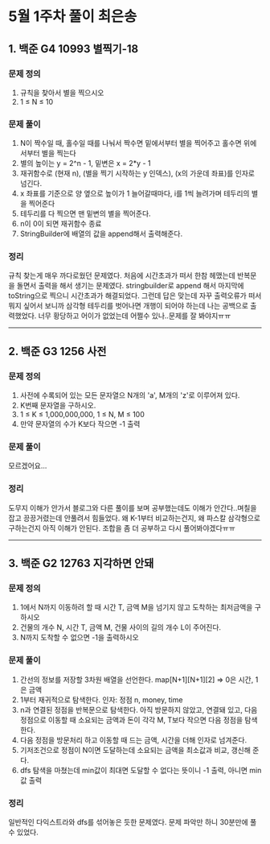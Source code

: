 # 5월 1주차 풀이 최은송
## 1. 백준 G4 10993 별찍기-18 
### 문제 정의
1. 규칙을 찾아서 별을 찍으시오
2. 1 ≤ N ≤ 10

### 문제 풀이
1. N이 짝수일 때, 홀수일 때를 나눠서 짝수면 밑에서부터 별을 찍어주고 홀수면 위에서부터 별을 찍는다
2. 별의 높이는 y = 2^n - 1, 밑변은 x = 2*y - 1
3. 재귀함수로 (현재 n), (별을 찍기 시작하는 y 인덱스), (x의 가운데 좌표)를 인자로 넘긴다.
4. x 좌표를 기준으로 양 옆으로 높이가 1 늘어갈때마다, i를 1씩 늘려가며 테두리의 별을 찍어준다
5. 테두리를 다 찍으면 맨 밑변의 별을 찍어준다.
6. n이 0이 되면 재귀함수 종료
7. StringBuilder에 배열의 값을 append해서 출력해준다.


### 정리
규칙 찾는게 매우 까다로웠던 문제였다. 처음에 시간초과가 떠서 한참 헤맸는데 반복문을 돌면서 출력을 해서 생기는 문제였다. stringbuilder로 append 해서 마지막에 toString으로 찍으니 시간초과가 해결되었다. 그런데 답은 맞는데 자꾸 출력오류가 떠서 뭐지 싶어서 보니까 삼각형 테두리를 벗어나면 개행이 되어야 하는데 나는 공백으로 출력했었다. 너무 황당하고 어이가 없었는데 어쩔수 있나..문제를 잘 봐야지ㅠㅠ

----
## 2. 백준 G3 1256 사전
### 문제 정의
1. 사전에 수록되어 있는 모든 문자열으 N개의 'a', M개의 'z'로 이루어져 있다. 
2. K번째 문자열을 구하시오. 
3. 1 ≤ K ≤ 1,000,000,000, 1 ≤ N, M ≤ 100
4. 만약 문자열의 수가 K보다 작으면 -1 출력

### 문제 풀이
모르겠어요...

### 정리
도무지 이해가 안가서 블로그와 다른 풀이를 보며 공부했는데도 이해가 안간다..며칠을 잡고 끙끙거렸는데 안풀려서 힘들었다. 왜 K-1부터 비교하는건지, 왜 파스칼 삼각형으로 구하는건지 아직 이해가 안된다. 조합을 좀 더 공부하고 다시 풀어봐야겠다ㅠㅠ

----
## 3. 백준 G2 12763 지각하면 안돼
### 문제 정의
1. 1에서 N까지 이동하려 할 때 시간 T, 금액 M을 넘기지 않고 도착하는 최저금액을 구하시오
2. 건물의 개수 N, 시간 T, 금액 M, 건물 사이의 길의 개수 L이 주어진다.
3. N까지 도착할 수 없으면 -1을 출력하시오

### 문제 풀이
1. 간선의 정보를 저장할 3차원 배열을 선언한다. map[N+1][N+1][2] ⇒ 0은 시간, 1은 금액
2. 1부터 재귀적으로 탐색한다. 인자: 정점 n, money, time
3. n과 연결된 정점을 반복문으로 탐색한다. 아직 방문하지 않았고, 연결돼 있고, 다음 정점으로 이동할 때 소요되는 금액과 돈이 각각 M, T보다 작으면 다음 정점을 탐색한다.
4. 다음 정점을 방문처리 하고 이동할 때 드는 금액, 시간을 더해 인자로 넘겨준다.
5. 기저조건으로 정점이 N이면 도달하는데 소요되는 금액을 최소값과 비교, 갱신해 준다.
6. dfs 탐색을 마쳤는데 min값이 최대면 도달할 수 없다는 뜻이니 -1 출력, 아니면 min값 출력

### 정리
일반적인 다익스트라와 dfs를 섞어놓은 듯한 문제였다. 문제 파악만 하니 30분만에 풀 수 있었다. 
